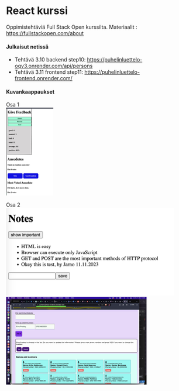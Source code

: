 # React kurssi

Oppimistehtäviä Full Stack Open kurssilta. Materiaalit : https://fullstackopen.com/about

#### Julkaisut netissä

* Tehtävä 3.10 backend step10: https://puhelinluettelo-oqv3.onrender.com/api/persons
* Tehtävä 3.11 frontend step11: https://puhelinluettelo-frontend.onrender.com/

#### Kuvankaappaukset

Osa 1<br>
 <img src="./screenshots/Osa1.jpg" style="height: 240px; width:150;"/>

 Osa 2<br>
  <img src="./screenshots/Osa2.jpg" style="height: 240px; width:550;"/>
  <br>
    <img src="./screenshots/osa2_phonebook_frontend.jpeg" style="height: 240px; width:650;"/>
